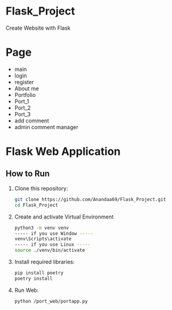 # Flask_Project
Create Website with Flask

# Page
- main
- login
- register
- About me
- Portfolio
- Port_1
- Port_2
- Port_3
- add comment
- admin comment manager


# Flask Web Application

## How to Run
1. Clone this repository:
   ```bash
   git clone https://github.com/Anandaa69/Flask_Project.git
   cd Flask_Project
   ```
2. Create and activate Virtual Environment
   ```bash
   python3 -m venv venv
   ----- if you use Window -----
   venv\Scripts\activate
   ----- if you use Linux -----
   source ./venv/bin/activate
   ```

4. Install required libraries:
   ```bash
   pip install poetry
   poetry install
   ```
3. Run Web:
   ```bash
   python /port_web/portapp.py
   ```